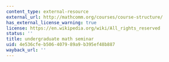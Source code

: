 ```yaml
---
content_type: external-resource
external_url: http://mathcomm.org/courses/course-structure/
has_external_license_warning: true
license: https://en.wikipedia.org/wiki/All_rights_reserved
status: ''
title: undergraduate math seminar
uid: 4e536cfe-b506-4079-89a9-b395ef48b887
wayback_url: ''
---
```

